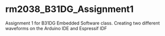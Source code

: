 # rm2038_B31DG_Assignment1
 Assignment 1 for B31DG Embedded Software class. Creating two different waveforms on the Arduino IDE and Espressif IDF
